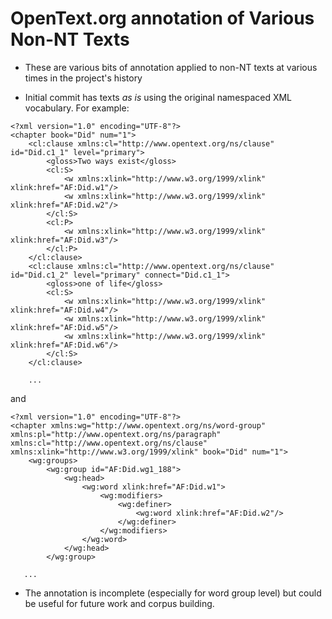 # OpenText.org annotation of Various Non-NT Texts

* These are various bits of annotation applied to non-NT texts at various times in the project's history

* Initial commit has texts _as is_ using the original namespaced XML vocabulary. For example:

```
<?xml version="1.0" encoding="UTF-8"?>
<chapter book="Did" num="1">
    <cl:clause xmlns:cl="http://www.opentext.org/ns/clause" id="Did.c1_1" level="primary">
        <gloss>Two ways exist</gloss>
        <cl:S>
            <w xmlns:xlink="http://www.w3.org/1999/xlink" xlink:href="AF:Did.w1"/>
            <w xmlns:xlink="http://www.w3.org/1999/xlink" xlink:href="AF:Did.w2"/>
        </cl:S>
        <cl:P>
            <w xmlns:xlink="http://www.w3.org/1999/xlink" xlink:href="AF:Did.w3"/>
        </cl:P>
    </cl:clause>
    <cl:clause xmlns:cl="http://www.opentext.org/ns/clause" id="Did.c1_2" level="primary" connect="Did.c1_1">
        <gloss>one of life</gloss>
        <cl:S>
            <w xmlns:xlink="http://www.w3.org/1999/xlink" xlink:href="AF:Did.w4"/>
            <w xmlns:xlink="http://www.w3.org/1999/xlink" xlink:href="AF:Did.w5"/>
            <w xmlns:xlink="http://www.w3.org/1999/xlink" xlink:href="AF:Did.w6"/>
        </cl:S>
    </cl:clause>
 
    ...
```

and

```
<?xml version="1.0" encoding="UTF-8"?>
<chapter xmlns:wg="http://www.opentext.org/ns/word-group" xmlns:pl="http://www.opentext.org/ns/paragraph" xmlns:cl="http://www.opentext.org/ns/clause" xmlns:xlink="http://www.w3.org/1999/xlink" book="Did" num="1">
    <wg:groups>
        <wg:group id="AF:Did.wg1_188">
            <wg:head>
                <wg:word xlink:href="AF:Did.w1">
                    <wg:modifiers>
                        <wg:definer>
                            <wg:word xlink:href="AF:Did.w2"/>
                        </wg:definer>
                    </wg:modifiers>
                </wg:word>
            </wg:head>
        </wg:group>

   ...

```

* The annotation is incomplete (especially for word group level) but could be useful for future work and corpus building.

